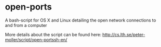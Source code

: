 # open-ports
A bash-script for OS X and Linux detailing the open network connections to and from a computer

More details about the script can be found here:
http://cs.lth.se/peter-moller/script/open-portssh-en/
